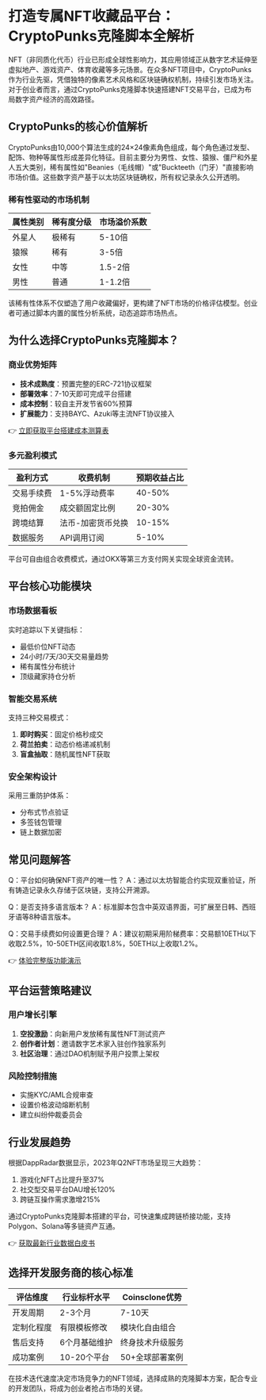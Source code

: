 # 打造专属NFT收藏品平台：CryptoPunks克隆脚本全解析

NFT（非同质化代币）行业已形成全球性影响力，其应用领域正从数字艺术延伸至虚拟地产、游戏资产、体育收藏等多元场景。在众多NFT项目中，CryptoPunks作为行业先驱，凭借独特的像素艺术风格和区块链确权机制，持续引发市场关注。对于创业者而言，通过CryptoPunks克隆脚本快速搭建NFT交易平台，已成为布局数字资产经济的高效路径。

## CryptoPunks的核心价值解析

CryptoPunks由10,000个算法生成的24×24像素角色组成，每个角色通过发型、配饰、物种等属性形成差异化特征。目前主要分为男性、女性、猿猴、僵尸和外星人五大类别，稀有属性如"Beanies（毛线帽）"或"Buckteeth（门牙）"直接影响市场价值。这些数字资产基于以太坊区块链确权，所有权记录永久公开透明。

### 稀有性驱动的市场机制
| 属性类别 | 稀有度分级 | 市场溢价系数 |
|---------|------------|-------------|
| 外星人   | 极稀有      | 5-10倍      |
| 猿猴     | 稀有        | 3-5倍       |
| 女性     | 中等        | 1.5-2倍     |
| 男性     | 普通        | 1-1.2倍     |

该稀有性体系不仅塑造了用户收藏偏好，更构建了NFT市场的价格评估模型。创业者可通过脚本内置的属性分析系统，动态追踪市场热点。

## 为什么选择CryptoPunks克隆脚本？

### 商业优势矩阵
- **技术成熟度**：预置完整的ERC-721协议框架
- **部署效率**：7-10天即可完成平台搭建
- **成本控制**：较自主开发节省60%预算
- **扩展能力**：支持BAYC、Azuki等主流NFT协议接入

👉 [立即获取平台搭建成本测算表](https://bit.ly/okx_welcome)

### 多元盈利模式
| 盈利方式   | 收费机制          | 预期收益占比 |
|-----------|-------------------|--------------|
| 交易手续费 | 1-5%浮动费率      | 40-50%       |
| 竞拍佣金   | 成交额固定比例    | 20-30%       |
| 跨境结算   | 法币-加密货币兑换 | 10-15%       |
| 数据服务   | API调用订阅       | 5-10%        |

平台可自由组合收费模式，通过OKX等第三方支付网关实现全球资金流转。

## 平台核心功能模块

### 市场数据看板
实时追踪以下关键指标：
- 最低价位NFT动态
- 24小时/7天/30天交易量趋势
- 稀有属性分布统计
- 顶级藏家持仓分析

### 智能交易系统
支持三种交易模式：
1. **即时购买**：固定价格秒成交
2. **荷兰拍卖**：动态价格递减机制
3. **盲盒抽取**：随机属性NFT获取

### 安全架构设计
采用三重防护体系：
- 分布式节点验证
- 多签钱包管理
- 链上数据加密

## 常见问题解答

Q：平台如何确保NFT资产的唯一性？
A：通过以太坊智能合约实现双重验证，所有铸造记录永久存储于区块链，支持公开溯源。

Q：是否支持多语言版本？
A：标准脚本包含中英双语界面，可扩展至日韩、西班牙语等8种语言版本。

Q：交易手续费如何设置更合理？
A：建议初期采用阶梯费率：交易额10ETH以下收取2.5%，10-50ETH区间收取1.8%，50ETH以上收取1.2%。

👉 [体验完整版功能演示](https://bit.ly/okx_welcome)

## 平台运营策略建议

### 用户增长引擎
1. **空投激励**：向新用户发放稀有属性NFT测试资产
2. **创作者计划**：邀请数字艺术家入驻创作独家系列
3. **社区治理**：通过DAO机制赋予用户投票上架权

### 风险控制措施
- 实施KYC/AML合规审查
- 设置价格波动熔断机制
- 建立纠纷仲裁委员会

## 行业发展趋势

根据DappRadar数据显示，2023年Q2NFT市场呈现三大趋势：
1. 游戏化NFT占比提升至37%
2. 社交型交易平台DAU增长120%
3. 跨链互操作需求激增215%

通过CryptoPunks克隆脚本搭建的平台，可快速集成跨链桥接功能，支持Polygon、Solana等多链资产互通。

👉 [获取最新行业数据白皮书](https://bit.ly/okx_welcome)

## 选择开发服务商的核心标准

| 评估维度     | 行业标杆水平          | Coinsclone优势         |
|-------------|-----------------------|------------------------|
| 开发周期     | 2-3个月               | 7-10天                 |
| 定制化程度   | 有限模板修改          | 模块化自由组合         |
| 售后支持     | 6个月基础维护         | 终身技术升级服务       |
| 成功案例     | 10-20个平台           | 50+全球部署案例        |

在技术迭代速度决定市场竞争力的NFT领域，选择成熟的克隆脚本方案，配合专业的开发团队，将成为创业者抢占市场的关键。